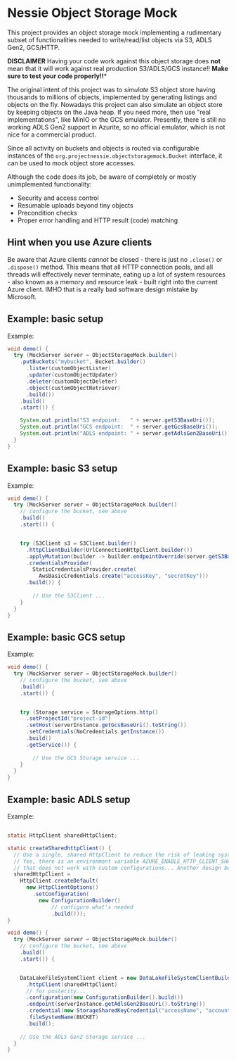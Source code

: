 # Nessie Object Storage Mock

This project provides an object storage mock implementing a rudimentary subset of functionalities needed to
write/read/list objects via S3, ADLS Gen2, GCS/HTTP.

**DISCLAIMER** Having your code work against this object storage does **not** mean that it will work against
real production S3/ADLS/GCS instance!! **Make sure to test your code properly!!***

The original intent of this project was to _simulate_ S3 object store having thousands to millions of objects,
implemented by generating listings and objects on the fly. Nowadays this project can also simulate an object
store by keeping objects on the Java heap. If you need more, then use "real implementations", like MinIO or the GCS
emulator. Presently, there is still no working ADLS Gen2 support in Azurite, so no official emulator, which is not
nice for a commercial product.

Since all activity on buckets and objects is routed via configurable instances of
the `org.projectnessie.objectstoragemock.Bucket` interface, it can be used to mock object store accesses.

Although the code does its job, be aware of completely or mostly unimplemented functionality:

* Security and access control
* Resumable uploads beyond tiny objects
* Precondition checks
* Proper error handling and HTTP result (code) matching

## Hint when you use Azure clients

Be aware that Azure clients _cannot_ be closed - there is just no `.close()` or `.dispose()` method. This means that all
HTTP connection pools, and all threads will effectively never terminate, eating up a lot of system resources - also
known as a memory and resource leak - built right into the current Azure client. IMHO that is a really bad software
design mistake by Microsoft.

## Example: basic setup

Example:
```java
void demo() {
  try (MockServer server = ObjectStorageMock.builder()
    .putBuckets("mybucket", Bucket.builder()
      .lister(customObjectLister)
      .updater(customObjectUpdater)
      .deleter(customObjectDeleter)
      .object(customObjectRetriever)
      .build())
    .build()
    .start()) {

    System.out.println("S3 endpoint:   " + server.getS3BaseUri());
    System.out.println("GCS endpoint:  " + server.getGcsBaseUri());
    System.out.println("ADLS endpoint: " + server.getAdlsGen2BaseUri());
  }
}
```

## Example: basic S3 setup

Example:
```java
void demo() {
  try (MockServer server = ObjectStorageMock.builder()
    // configure the bucket, see above
    .build()
    .start()) {


    try (S3Client s3 = S3Client.builder()
      .httpClientBuilder(UrlConnectionHttpClient.builder())
      .applyMutation(builder -> builder.endpointOverride(server.getS3BaseUri()))
      .credentialsProvider(
        StaticCredentialsProvider.create(
          AwsBasicCredentials.create("accessKey", "secretKey")))
      .build()) {
    
        // Use the S3Client ...
    }
  }
}
```

## Example: basic GCS setup

Example:
```java
void demo() {
  try (MockServer server = ObjectStorageMock.builder()
    // configure the bucket, see above
    .build()
    .start()) {


    try (Storage service = StorageOptions.http()
      .setProjectId("project-id")
      .setHost(serverInstance.getGcsBaseUri().toString())
      .setCredentials(NoCredentials.getInstance())
      .build()
      .getService()) {
   
        // Use the GCS Storage service ...
    }
  }
}
```

## Example: basic ADLS setup

Example:
```java

static HttpClient sharedHttpClient;

static createSharedhttpClient() {
  // Use a single, shared HttpClient to reduce the risk of leaking system resource, threads, memory, CPU time.
  // Yes, there is an environment variable AZURE_ENABLE_HTTP_CLIENT_SHARING that you can set to "true", but
  // that does not work with custom configurations... Another design bug in the Azure client.
  sharedHttpClient =
    HttpClient.createDefault(
      new HttpClientOptions()
        .setConfiguration(
          new ConfigurationBuilder()
              // configure what's needed
              .build()));
}

void demo() {
  try (MockServer server = ObjectStorageMock.builder()
    // configure the bucket, see above
    .build()
    .start()) {


    DataLakeFileSystemClient client = new DataLakeFileSystemClientBuilder()
      .httpClient(sharedHttpClient)
      // for posterity...
      .configuration(new ConfigurationBuilder().build())
      .endpoint(serverInstance.getAdlsGen2BaseUri().toString())
      .credential(new StorageSharedKeyCredential("accessName", "accountKey"))
      .fileSystemName(BUCKET)
      .build();
   
    // Use the ADLS Gen2 Storage service ...
  }
}
```
